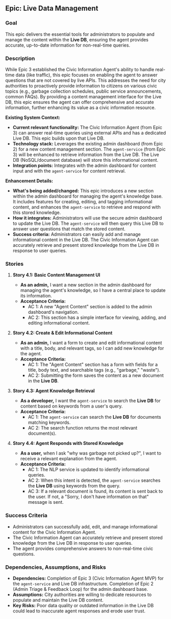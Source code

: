 ## Epic: Live Data Management

### Goal

This epic delivers the essential tools for administrators to populate and manage the content within the **Live DB**, ensuring the agent provides accurate, up-to-date information for non-real-time queries.

### Description

While Epic 3 established the Civic Information Agent's ability to handle real-time data (like traffic), this epic focuses on enabling the agent to answer questions that are not covered by live APIs. This addresses the need for city authorities to proactively provide information to citizens on various civic topics (e.g., garbage collection schedules, public service announcements, common FAQs). By providing a content management interface for the Live DB, this epic ensures the agent can offer comprehensive and accurate information, further enhancing its value as a civic information resource.

**Existing System Context:**
*   **Current relevant functionality:** The Civic Information Agent (from Epic 3) can answer real-time queries using external APIs and has a dedicated Live DB. This epic builds upon that Live DB.
*   **Technology stack:** Leverages the existing admin dashboard (from Epic 2) for a new content management section. The `agent-service` (from Epic 3) will be enhanced to retrieve information from the Live DB. The Live DB (NoSQL/document database) will store this informational content.
*   **Integration points:** Integrates with the admin dashboard for content input and with the `agent-service` for content retrieval.

**Enhancement Details:**
*   **What's being added/changed:** This epic introduces a new section within the admin dashboard for managing the agent's knowledge base. It includes features for creating, editing, and tagging informational content, and enhances the `agent-service` to retrieve and respond with this stored knowledge.
*   **How it integrates:** Administrators will use the secure admin dashboard to update the Live DB. The `agent-service` will then query this Live DB to answer user questions that match the stored content.
*   **Success criteria:** Administrators can easily add and manage informational content in the Live DB. The Civic Information Agent can accurately retrieve and present stored knowledge from the Live DB in response to user queries.

### Stories

1.  **Story 4.1: Basic Content Management UI**
    *   **As an admin,** I want a new section in the admin dashboard for managing the agent's knowledge, so I have a central place to update its information.
    *   **Acceptance Criteria:**
        *   AC 1: A new "Agent Content" section is added to the admin dashboard's navigation.
        *   AC 2: This section has a simple interface for viewing, adding, and editing informational content.

2.  **Story 4.2: Create & Edit Informational Content**
    *   **As an admin,** I want a form to create and edit informational content with a title, body, and relevant tags, so I can add new knowledge for the agent.
    *   **Acceptance Criteria:**
        *   AC 1: The "Agent Content" section has a form with fields for a title, body text, and searchable tags (e.g., "garbage," "waste").
        *   AC 2: Submitting the form saves the content as a new document in the **Live DB**.

3.  **Story 4.3: Agent Knowledge Retrieval**
    *   **As a developer,** I want the `agent-service` to search the **Live DB** for content based on keywords from a user's query.
    *   **Acceptance Criteria:**
        *   AC 1: The `agent-service` can search the **Live DB** for documents matching keywords.
        *   AC 2: The search function returns the most relevant document(s).

4.  **Story 4.4: Agent Responds with Stored Knowledge**
    *   **As a user,** when I ask "why was garbage not picked up?", I want to receive a relevant explanation from the agent.
    *   **Acceptance Criteria:**
        *   AC 1: The NLP service is updated to identify informational queries.
        *   AC 2: When this intent is detected, the `agent-service` searches the **Live DB** using keywords from the query.
        *   AC 3: If a relevant document is found, its content is sent back to the user. If not, a "Sorry, I don't have information on that" message is sent.

### Success Criteria

*   Administrators can successfully add, edit, and manage informational content for the Civic Information Agent.
*   The Civic Information Agent can accurately retrieve and present stored knowledge from the Live DB in response to user queries.
*   The agent provides comprehensive answers to non-real-time civic questions.

### Dependencies, Assumptions, and Risks

*   **Dependencies:** Completion of Epic 3 (Civic Information Agent MVP) for the `agent-service` and Live DB infrastructure. Completion of Epic 2 (Admin Triage & Feedback Loop) for the admin dashboard base.
*   **Assumptions:** City authorities are willing to dedicate resources to populate and maintain the Live DB content.
*   **Key Risks:** Poor data quality or outdated information in the Live DB could lead to inaccurate agent responses and erode user trust.
